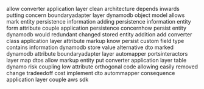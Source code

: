 allow converter application layer clean architecture depends inwards putting concern boundaryadapter layer dynamodb object model allows mark entity persistence information adding persistence information entity form attribute couple application persistence concernhow persist entity dynamodb would redundant changed stored entity addition add converter class application layer attribute markup know persist custom field type contains information dynamodb store value alternative dto marked dynamodb attribute boundaryadapter layer automapper portsinteractors layer map dtos allow markup entity put converter application layer table dynamo risk coupling low attribute orthogonal code allowing easily removed change tradeedoff cost implement dto autommapper consequence application layer couple aws sdk